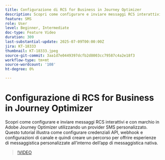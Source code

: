 ```yaml
---
title: Configurazione di RCS for Business in Journey Optimizer
description: Scopri come configurare e inviare messaggi RCS interattivi e con marchio in Adobe Journey Optimizer utilizzando un provider SMS personalizzato. Questo tutorial illustra come configurare credenziali API, webhook e configurazioni di canale e quindi creare un percorso per offrire esperienze di messaggistica personalizzate all’interno dell’app di messaggistica nativa.
feature: SMS
role: User
level: Beginner, Intermediate
doc-type: Feature Video
duration: 309
last-substantial-update: 2025-07-09T00:00:00Z
jira: KT-18333
thumbnail: KT-18333.jpeg
source-git-commit: 3aa1d7e0449397dcfb2d8003cc79587c4a2e18f3
workflow-type: tm+mt
source-wordcount: '108'
ht-degree: 0%

---
```



# Configurazione di RCS for Business in Journey Optimizer

Scopri come configurare e inviare messaggi RCS interattivi e con marchio in Adobe Journey Optimizer utilizzando un provider SMS personalizzato. Questo tutorial illustra come configurare credenziali API, webhook e configurazioni di canale e quindi creare un percorso per offrire esperienze di messaggistica personalizzate all’interno dell’app di messaggistica nativa.

>[!VIDEO](https://video.tv.adobe.com/v/3464755/?learn=on&enablevpops)
